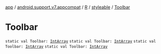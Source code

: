 [app](../../../index.md) / [android.support.v7.appcompat](../../index.md) / [R](../index.md) / [styleable](index.md) / [Toolbar](.)

# Toolbar

`static val Toolbar: `[`IntArray`](https://kotlinlang.org/api/latest/jvm/stdlib/kotlin/-int-array/index.html)
`static val Toolbar: `[`IntArray`](https://kotlinlang.org/api/latest/jvm/stdlib/kotlin/-int-array/index.html)
`static val Toolbar: `[`IntArray`](https://kotlinlang.org/api/latest/jvm/stdlib/kotlin/-int-array/index.html)
`static val Toolbar: `[`IntArray`](https://kotlinlang.org/api/latest/jvm/stdlib/kotlin/-int-array/index.html)